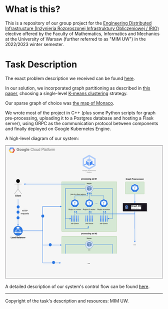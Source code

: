 # What is this?

This is a repository of our group project for the [Engineering Distributed Infrastructure (Inżynieria Rozproszonej Infrastruktury Obliczeniowej / IRIO)](https://usosweb.mimuw.edu.pl/kontroler.php?_action=katalog2/przedmioty/pokazPrzedmiot&prz_kod=1000-2M20IRIO) elective offered by the Faculty of Mathematics, Informatics and Mechanics at the University of Warsaw (further referred to as "MIM UW") in the 2022/2023 winter semester.

# Task Description
The exact problem description we received can be found [here](task_description.pdf).

In our solution, we incorporated graph partitioning as described in [this paper](https://www.researchgate.net/publication/221131524_Partitioning_Graphs_to_Speed_Up_Dijkstra%27s_Algorithm), choosing a single-level [K-means clustering](https://en.wikipedia.org/wiki/K-means_clustering) strategy.

Our sparse graph of choice was [the map of Monaco](https://download.geofabrik.de/europe/monaco.html).

We wrote most of the project in C++ (plus some Python scripts for graph pre-processing, uploading it to a Postgres database and hosting a Flask server), using GRPC as the communication protocol between components and finally deployed on Google Kubernetes Engine.

A high-level diagram of our system:

![](diagram.png) 

A detailed description of our system's control flow can be found [here](solution_description.md).

---
Copyright of the task's description and resources: MIM UW.